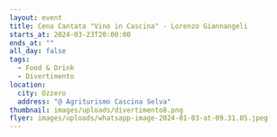 ```yaml
---
layout: event
title: Cena Cantata "Vino in Cascina" - Lorenzo Giannangeli
starts_at: 2024-03-23T20:00:00
ends_at: ""
all_day: false
tags:
  - Food & Drink
  - Divertimento
location:
  city: Ozzero
  address: "@ Agriturismo Cascina Selva"
thumbnail: images/uploads/divertimento8.png
flyer: images/uploads/whatsapp-image-2024-01-03-at-09.31.05.jpeg
---
```

